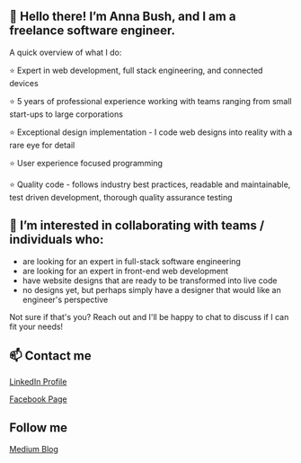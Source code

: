 ## 👋 Hello there! I’m Anna Bush, and I am a freelance software engineer.

A quick overview of what I do:

⭐ Expert in web development, full stack engineering, and connected devices

⭐ 5 years of professional experience working with teams ranging from small start-ups to large corporations

⭐ Exceptional design implementation - I code web designs into reality with a rare eye for detail 

⭐ User experience focused programming

⭐ Quality code - follows industry best practices, readable and maintainable, test driven development, thorough quality assurance testing

## 👀 I’m interested in collaborating with teams / individuals who:
- are looking for an expert in full-stack software engineering
- are looking for an expert in front-end web development
- have website designs that are ready to be transformed into live code
- no designs yet, but perhaps simply have a designer that would like an engineer's perspective

Not sure if that's you? Reach out and I'll be happy to chat to discuss if I can fit your needs!

## 📫 Contact me 
[LinkedIn Profile](https://www.linkedin.com/in/anna-bush-software/)

[Facebook Page](https://www.facebook.com/profile.php?id=100087130495183)

## Follow me
[Medium Blog](https://medium.com/@annabushsoftware)

